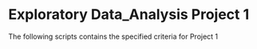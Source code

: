 # Exploratory Data_Analysis Project 1


The following scripts contains the specified criteria for Project 1
